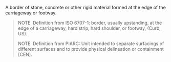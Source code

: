 A border of stone, concrete or other rigid material formed at the edge of the carriageway or footway.

> NOTE&nbsp; Definition from ISO 6707-1: border, usually upstanding, at the edge of a carriageway, hard strip, hard shoulder, or footway, (Curb, US).
>
> NOTE&nbsp; Definition from PIARC: Unit intended to separate surfacings of different surfaces and to provide physical delineation or containment [CEN].
